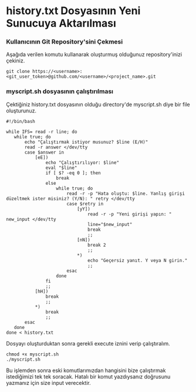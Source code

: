 # history.txt Dosyasının Yeni Sunucuya Aktarılması

### Kullanıcının Git Repository'sini Çekmesi

Aşağıda verilen komutu kullanarak oluşturmuş olduğunuz repository'inizi çekiniz.

```
git clone https://<username>:<git_user_token>@github.com/<username>/<project_name>.git
```

### myscript.sh dosyasının çalıştırılması
Çektiğiniz history.txt dosyasının olduğu directory'de myscript.sh diye bir file oluşturunuz. 

 ```
#!/bin/bash

while IFS= read -r line; do
    while true; do
        echo "Çalıştırmak istiyor musunuz? $line (E/H)"
        read -r answer </dev/tty
        case $answer in
            [eE])
                echo "Çalıştırılıyor: $line"
                eval "$line"
                if [ $? -eq 0 ]; then
                    break
                else
                    while true; do
                        read -r -p "Hata oluştu: $line. Yanlış girişi düzeltmek ister misiniz? (Y/N): " retry </dev/tty
                        case $retry in
                            [yY])
                                read -r -p "Yeni girişi yapın: " new_input </dev/tty
                                line="$new_input"
                                break
                                ;;
                            [nN])
                                break 2
                                ;;
                            *)
                                echo "Geçersiz yanıt. Y veya N girin."
                                ;;
                        esac
                    done
                fi
                ;;
            [hH])
                break
                ;;
            *)
                break
                ;;
        esac
    done
done < history.txt
 ```
Dosyayı oluşturduktan sonra gerekli execute iznini verip çalıştıralım.

```
chmod +x myscript.sh
./myscript.sh
```

Bu işlemden sonra eski komutlarımızdan hangisini bize çalıştırmak istediğimizi tek tek soracak. Hatalı bir komut yazdıysanız doğrusunu yazmanız için size input verecektir.